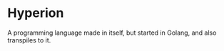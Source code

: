 # Hyperion
A programming language made in itself, but started in Golang, and also transpiles to it.
